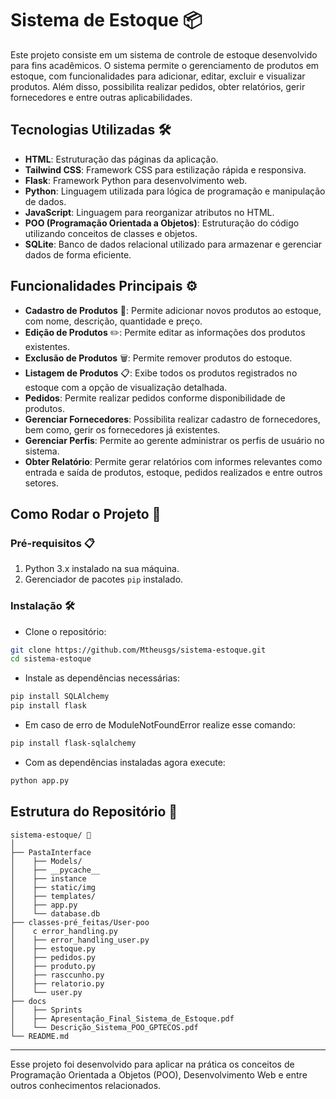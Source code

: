 # Sistema de Estoque 📦

Este projeto consiste em um sistema de controle de estoque desenvolvido para fins acadêmicos. O sistema permite o gerenciamento de produtos em estoque, com funcionalidades para adicionar, editar, excluir e visualizar produtos. Além disso, possibilita realizar pedidos, obter relatórios, gerir fornecedores e entre outras aplicabilidades.

## Tecnologias Utilizadas 🛠️

- **HTML**: Estruturação das páginas da aplicação.
- **Tailwind CSS**: Framework CSS para estilização rápida e responsiva.
- **Flask**: Framework Python para desenvolvimento web.
- **Python**: Linguagem utilizada para lógica de programação e manipulação de dados.
- **JavaScript**: Linguagem para reorganizar atributos no HTML.
- **POO (Programação Orientada a Objetos)**: Estruturação do código utilizando conceitos de classes e objetos.
- **SQLite**: Banco de dados relacional utilizado para armazenar e gerenciar dados de forma eficiente.

## Funcionalidades Principais ⚙️

- **Cadastro de Produtos** 📝: Permite adicionar novos produtos ao estoque, com nome, descrição, quantidade e preço.
- **Edição de Produtos** ✏️: Permite editar as informações dos produtos existentes.
- **Exclusão de Produtos** 🗑️: Permite remover produtos do estoque.
- **Listagem de Produtos** 📋: Exibe todos os produtos registrados no estoque com a opção de visualização detalhada.
- **Pedidos**: Permite realizar pedidos conforme disponibilidade de produtos.
- **Gerenciar Fornecedores**: Possibilita realizar cadastro de fornecedores, bem como, gerir os fornecedores já existentes.
- **Gerenciar Perfis**: Permite ao gerente administrar os perfis de usuário no sistema.
- **Obter Relatório**: Permite gerar relatórios com informes relevantes como entrada e saída de produtos, estoque, pedidos realizados e entre outros setores. 

## Como Rodar o Projeto 🚀

### Pré-requisitos 📋

1. Python 3.x instalado na sua máquina.
2. Gerenciador de pacotes `pip` instalado.

### Instalação 🛠️

- Clone o repositório:

```bash
git clone https://github.com/Mtheusgs/sistema-estoque.git
cd sistema-estoque
````

- Instale as dependências necessárias:

```bash
pip install SQLAlchemy
pip install flask
```
- Em caso de erro de ModuleNotFoundError realize esse comando:
  
```bash
pip install flask-sqlalchemy
```
- Com as dependências instaladas agora execute:

```bash
python app.py
```
## Estrutura do Repositório 📂

```
sistema-estoque/ 📂
│
├── PastaInterface
│    ├── Models/
│    ├── __pycache__                                                                     
│    ├── instance                                 
│    ├── static/img                  
│    ├── templates/                      
│    ├── app.py             
│    └── database.db
├── classes-pré_feitas/User-poo
│    c error_handling.py  
│    ├── error_handling_user.py  
│    ├── estoque.py  
│    ├── pedidos.py  
│    ├── produto.py  
│    ├── rasccunho.py  
│    ├── relatorio.py  
│    └── user.py
├── docs
│    ├── Sprints 
│    ├── Apresentação_Final_Sistema_de_Estoque.pdf 
│    └── Descrição_Sistema_POO_GPTECOS.pdf
└── README.md        
```
---
Esse projeto foi desenvolvido para aplicar na prática os conceitos de Programação Orientada a Objetos (POO), Desenvolvimento Web e entre outros conhecimentos relacionados.
